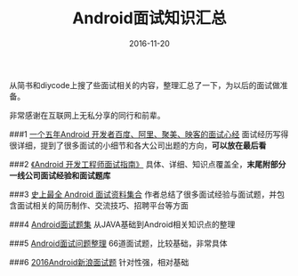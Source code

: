 ﻿---
layout: post
title: Android面试知识汇总
category: android
date: 2016-11-20
---

从简书和diycode上搜了些面试相关的内容，整理汇总了一下，为以后的面试做准备。

非常感谢在互联网上无私分享的同行和前辈。

###1 [一个五年Android 开发者百度、阿里、聚美、映客的面试心经](http://www.diycode.cc/topics/165)
面试经历写得很详细，提到了很多面试的小细节和各大公司出题的方向，**可以放在最后看**

###2 [《Android 开发工程师面试指南》](http://www.diycode.cc/wiki/androidinterview)
具体、详细、知识点覆盖全，**末尾附部分一线公司面试经验和面试题库**
<!-- more -->

###3 [史上最全 Android 面试资料集合](http://www.jianshu.com/p/d1efe2f31b6d)
作者总结了很多面试经验与面试题，并包含面试相关的简历制作、交流技巧、招聘平台等方面

###4 [Android面试题集](http://www.jianshu.com/p/59e03fc7e6d4)
从JAVA基础到Android相关知识点的整理

###5 [Android面试问题整理](http://www.jianshu.com/p/c6c3f50b329f)
66道面试题，比较基础，非常具体

###6 [2016Android新浪面试题](http://yuweiguocn.github.io/interview-2016-big-company/)
针对性强，相对基础




